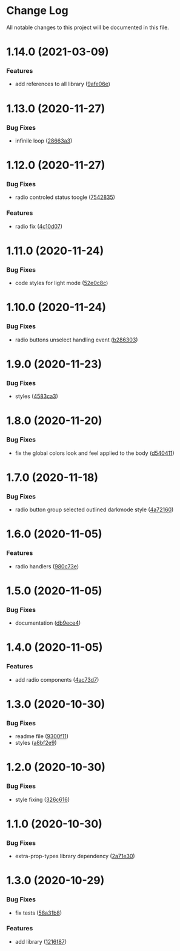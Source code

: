 # Change Log

All notable changes to this project will be documented in this file.

# 1.14.0 (2021-03-09)


### Features

* add references to all library ([9afe06e](https://github.com/SUI-Components/docs-components/commit/9afe06e97c2eae289c322b50a428c35ca56fdd47))



# 1.13.0 (2020-11-27)


### Bug Fixes

* infinile loop ([28663a3](https://github.com/SUI-Components/docs-components/commit/28663a31bd4d072b880c65ca124828e8e2408f8f))



# 1.12.0 (2020-11-27)


### Bug Fixes

* radio controled status toogle ([7542835](https://github.com/SUI-Components/docs-components/commit/75428351c49b9a20408bda11ed7c1acd5a11abc0))


### Features

* radio fix ([4c10d07](https://github.com/SUI-Components/docs-components/commit/4c10d07ecfe552f3d9de17d1c87cc87c8546b99f))



# 1.11.0 (2020-11-24)


### Bug Fixes

* code styles for light mode ([52e0c8c](https://github.com/SUI-Components/docs-components/commit/52e0c8c8316a471a11623416f52c23ded781ce0d))



# 1.10.0 (2020-11-24)


### Bug Fixes

* radio buttons unselect handling event ([b286303](https://github.com/SUI-Components/docs-components/commit/b2863038f2cf889c7b2fb988a1748c46ea89b34d))



# 1.9.0 (2020-11-23)


### Bug Fixes

* styles ([4583ca3](https://github.com/SUI-Components/docs-components/commit/4583ca384fa0a20fceeae6c93ad8f33012508f35))



# 1.8.0 (2020-11-20)


### Bug Fixes

* fix the global colors look and feel applied to the body ([d540411](https://github.com/SUI-Components/docs-components/commit/d54041109745462572245b69809cd7ac7d838cf7))



# 1.7.0 (2020-11-18)


### Bug Fixes

* radio button group selected outlined darkmode style ([4a72160](https://github.com/SUI-Components/docs-components/commit/4a721604fd38a61a405de524b89029c3349884ce))



# 1.6.0 (2020-11-05)


### Features

* radio handlers ([980c73e](https://github.com/SUI-Components/docs-components/commit/980c73e140f90588587bd66d7e364d6419301f67))



# 1.5.0 (2020-11-05)


### Bug Fixes

* documentation ([db9ece4](https://github.com/SUI-Components/docs-components/commit/db9ece4ea3949101398f2ccbe6fcc39f8b523975))



# 1.4.0 (2020-11-05)


### Features

* add radio components ([4ac73d7](https://github.com/SUI-Components/docs-components/commit/4ac73d70640ff61de5515d5c3eff0a3112964f6b))



# 1.3.0 (2020-10-30)


### Bug Fixes

* readme file ([9300f11](https://github.com/SUI-Components/docs-components/commit/9300f112c8f702829fc88a9ce074f013c351e519))
* styles ([a8bf2e9](https://github.com/SUI-Components/docs-components/commit/a8bf2e97d5ffcbe09654370c9c77b130018c9ff0))



# 1.2.0 (2020-10-30)


### Bug Fixes

* style fixing ([326c616](https://github.com/SUI-Components/docs-components/commit/326c6168eb0f69f79b19447d07229a6a956f80c7))



# 1.1.0 (2020-10-30)


### Bug Fixes

* extra-prop-types library dependency ([2a71e30](https://github.com/SUI-Components/docs-components/commit/2a71e300619676d919af5877db7d9301f71afaf8))



# 1.3.0 (2020-10-29)


### Bug Fixes

* fix tests ([58a31b8](https://github.com/SUI-Components/docs-components/commit/58a31b829d37a123a38bce563cd094f35858f3a4))


### Features

* add library ([1216f87](https://github.com/SUI-Components/docs-components/commit/1216f8783ea63ee58431b783afb724558bf99515))



